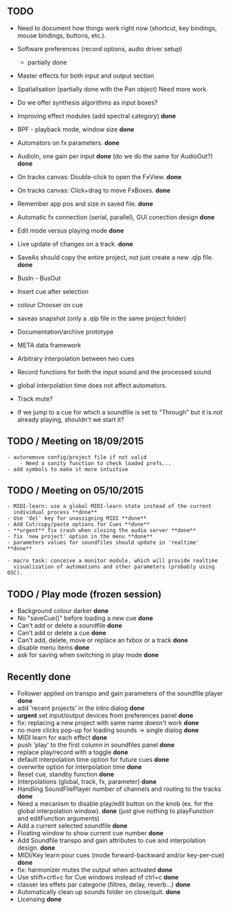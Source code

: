 TODO
----

- Need to document how things work right now (shortcut,
  key bindings, mouse bindings, buttons, etc.).
- Software preferences (record options, audio driver setup)
    - partially done
- Master effects for both input and output section
- Spatialisation (partially done with the Pan object) Need more work.
- Do we offer synthesis algorithms as input boxes?
- Improving effect modules (add spectral category) **done**
- BPF - playback mode, window size **done**
- Automators on fx parameters. **done**
- AudioIn, one gain per input **done** (do we do the same for AudioOut?) **done**
- On tracks canvas: Double-click to open the FxView. **done** 
- On tracks canvas: Click+drag to move FxBoxes. **done**
- Remember app pos and size in saved file. **done**
- Automatic fx connection (serial, parallel), GUI conection design **done**
- Edit mode versus playing mode **done**
- Live update of changes on a track. **done**
- SaveAs should copy the entire project, not just create a new .qlp file. **done**

- BusIn - BusOut
- Insert cue after selection
- colour Chooser on cue
- saveas snapshot (only a .qlp file in the same project folder)

- Documentation/archive prototype
- META data framework
- Arbitrary interpolation between two cues
- Record functions for both the input sound and the processed sound

- global interpolation time does not affect automators.
- Track mute?
- If we jump to a cue for which a soundfile is set to "Through" but it is
  not already playing, shouldn't we start it?

TODO / Meeting on 18/09/2015
---------------------

    - autoremove config/project file if not valid
        - Need a sanity function to check loaded prefs...
    - add symbols to make it more intuitive

TODO / Meeting on 05/10/2015
---------------------

    - MIDI-learn: use a global MIDI-learn state instead of the current
      individual process **done**
    - Use 'del' key for unassigning MIDI **done**
    - Add Cut/copy/paste options for Cues **done**
    - **urgent** fix crash when closing the audio server **done**
    - fix 'new project' option in the menu **done**
    - parameters values for soundfiles should update in 'realtime' **done**

    - macro task: conceive a monitor module, which will provide realtime
      visualization of automations and other parameters (probably using OSC).

TODO / Play mode (frozen session)
---------
- Background colour darker **done**
- No "saveCue()" before loading a new cue **done**
- Can't add or delete a soundfile **done**
- Can't add or delete a cue **done**
- Can't add, delete, move or replace an fxbox or a track **done**
- disable menu items **done**
- ask for saving when switching in play mode **done**

Recently done
-------------
- Follower applied on transpo and gain parameters of the soundfile player **done**
- add 'recent projects' in the intro dialog **done**
- **urgent** set input/output devices from preferences panel **done**
- fix: replacing a new project with same name doesn't work **done**
- no more clicks pop-up for loading sounds -> single dialog **done**
- MIDI learn for each effect **done**
- push 'play' to the first column in soundfiles panel **done**
- replace play/record with a toggle **done**
- default interpolation time option for future cues **done**
- overwrite option for interpolation time **done**
- Reset cue, standby function **done**
- Interpolations (global, track, fx, parameter) **done**
- Handling SoundFilePlayer number of channels and routing to the tracks **done**
- Need a mecanism to disable play/edit button on the knob (ex. for the global
  interpolation window). **done** (just give nothing to playFunction and 
  editFunction arguments)
- Add a current selected soundfile **done**
- Floating window to show current cue number **done**
- Add Soundfile transpo and gain attributes to cue and interpolation design. **done**
- MIDI/Key learn pour cues (mode forward-backward and/or key-per-cue) **done**
- fix: harmonizer mutes the output when activated **done**
- Use shift+crtl+c for Cue windows instead of ctrl+c **done**
- classer les effets par categorie (filtres, delay, reverb...) **done**
- Automatically clean up sounds folder on close/quit. **done**
- Licensing **done**
